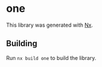 # one

This library was generated with [Nx](https://nx.dev).

## Building

Run `nx build one` to build the library.
